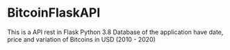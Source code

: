 # BitcoinFlaskAPI
This is a API rest in Flask Python 3.8
Database of the application have date, price and variation of Bitcoins in USD
(2010 - 2020)
